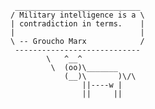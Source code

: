 
<!--
**dmfarcas/dmfarcas** is a ✨ _special_ ✨ repository because its `README.md` (this file) appears on your GitHub profile.

Here are some ideas to get you started:

- 🔭 I’m currently working on ...
- 🌱 I’m currently learning ...
- 👯 I’m looking to collaborate on ...
- 🤔 I’m looking for help with ...
- 💬 Ask me about ...
- 📫 How to reach me: ...
- 😄 Pronouns: ...
- ⚡ Fun fact: ...
-->
```
 ____________________________
/ Military intelligence is a \
| contradiction in terms.    |
|                            |
\ -- Groucho Marx            /
 ----------------------------
        \   ^__^
         \  (oo)\_______
            (__)\       )\/\
                ||----w |
                ||     ||
```
